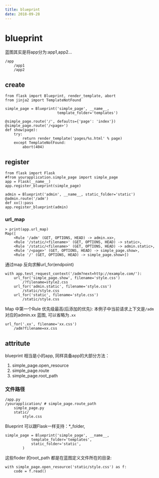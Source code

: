 ```yaml
---
title: blueprint
date: 2018-09-28
---
```

# blueprint
蓝图其实是将app分为:app1,app2...

    /app
        /app1
        /app2

## create

    from flask import Blueprint, render_template, abort
    from jinja2 import TemplateNotFound

    simple_page = Blueprint('simple_page', __name__,
                            template_folder='templates')

    @simple_page.route('/', defaults={'page': 'index'})
    @simple_page.route('/<page>')
    def show(page):
        try:
            return render_template('pages/%s.html' % page)
        except TemplateNotFound:
            abort(404)

## register

    from flask import Flask
    #from yourapplication.simple_page import simple_page
    app = Flask(__name__)
    app.register_blueprint(simple_page)

    admin = Blueprint('admin', __name__, static_folder='static')
    @admin.route('/adm')
    def xx():pass
    app.register_blueprint(admin)

### url_map

    > print(app.url_map)
    Map([
        <Rule '/adm' (GET, OPTIONS, HEAD) -> admin.xx>,
        <Rule '/static/<filename>' (GET, OPTIONS, HEAD) -> static>,
        <Rule '/static/<filename>' (GET, OPTIONS, HEAD) -> admin.static>,
        <Rule '/<page>' (GET, OPTIONS, HEAD) -> simple_page.show>,
        <Rule '/' (GET, OPTIONS, HEAD) -> simple_page.show>])

通过map 反向求解url_for(endpoint)

    with app.test_request_context('/adm?next=http://example.com/'):
        url_for('simple_page.show', filename='style.css')
            /?filename=style2.css
        url_for('admin.static', filename='style.css')
            /static/style.css
        url_for('static', filename='style.css')
            /static/style.css

Map 中第一个Rule 优先级最高(后添加的优先): 本例子中当前请求上下文是`/adm` 对应的admin.xx 蓝图, 可以省略为`.xx`

    url_for('.xx', filename='xx.css')
        /adm?filename=xx.css

## attritute
blueprint 相当是小的app, 同样具备app的大部分方法：
1. simple_page.open_resource
1. simple_page.route
3. simple_page.root_path

### 文件路径

    /app.py
    /yourapplication/ # simple_page.route_path
        simple_page.py
        static/
            style.css


Blueprint 可以跟Flask一样支持：*_folder, 

    simple_page = Blueprint('simple_page', __name__,
                template_folder='templates',
                static_folder='static',
            )

这些floder 的root_path 都是在蓝图定义文件所在的目录:

    with simple_page.open_resource('static/style.css') as f:
        code = f.read()